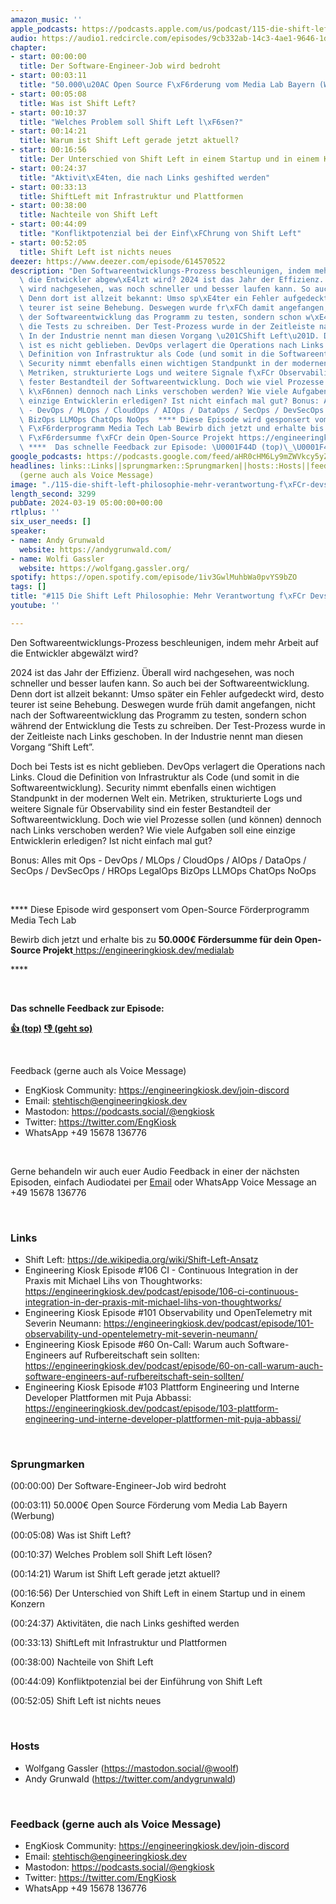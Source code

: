 ```yaml
---
amazon_music: ''
apple_podcasts: https://podcasts.apple.com/us/podcast/115-die-shift-left-philosophie-mehr-verantwortung-f%C3%BCr-devs/id1603082924?i=1000649662758&uo=4
audio: https://audio1.redcircle.com/episodes/9cb332ab-14c3-4ae1-9646-1dbc497bc152/stream.mp3
chapter:
- start: 00:00:00
  title: Der Software-Engineer-Job wird bedroht
- start: 00:03:11
  title: "50.000\u20AC Open Source F\xF6rderung vom Media Lab Bayern (Werbung)"
- start: 00:05:08
  title: Was ist Shift Left?
- start: 00:10:37
  title: "Welches Problem soll Shift Left l\xF6sen?"
- start: 00:14:21
  title: Warum ist Shift Left gerade jetzt aktuell?
- start: 00:16:56
  title: Der Unterschied von Shift Left in einem Startup und in einem Konzern
- start: 00:24:37
  title: "Aktivit\xE4ten, die nach Links geshifted werden"
- start: 00:33:13
  title: ShiftLeft mit Infrastruktur und Plattformen
- start: 00:38:00
  title: Nachteile von Shift Left
- start: 00:44:09
  title: "Konfliktpotenzial bei der Einf\xFChrung von Shift Left"
- start: 00:52:05
  title: Shift Left ist nichts neues
deezer: https://www.deezer.com/episode/614570522
description: "Den Softwareentwicklungs-Prozess beschleunigen, indem mehr Arbeit auf\
  \ die Entwickler abgew\xE4lzt wird? 2024 ist das Jahr der Effizienz. \xDCberall\
  \ wird nachgesehen, was noch schneller und besser laufen kann. So auch bei der Softwareentwicklung.\
  \ Denn dort ist allzeit bekannt: Umso sp\xE4ter ein Fehler aufgedeckt wird, desto\
  \ teurer ist seine Behebung. Deswegen wurde fr\xFCh damit angefangen, nicht nach\
  \ der Softwareentwicklung das Programm zu testen, sondern schon w\xE4hrend der Entwicklung\
  \ die Tests zu schreiben. Der Test-Prozess wurde in der Zeitleiste nach Links geschoben.\
  \ In der Industrie nennt man diesen Vorgang \u201CShift Left\u201D. Doch bei Tests\
  \ ist es nicht geblieben. DevOps verlagert die Operations nach Links. Cloud die\
  \ Definition von Infrastruktur als Code (und somit in die Softwareentwicklung).\
  \ Security nimmt ebenfalls einen wichtigen Standpunkt in der modernen Welt ein.\
  \ Metriken, strukturierte Logs und weitere Signale f\xFCr Observability sind ein\
  \ fester Bestandteil der Softwareentwicklung. Doch wie viel Prozesse sollen (und\
  \ k\xF6nnen) dennoch nach Links verschoben werden? Wie viele Aufgaben soll eine\
  \ einzige Entwicklerin erledigen? Ist nicht einfach mal gut? Bonus: Alles mit Ops\
  \ - DevOps / MLOps / CloudOps / AIOps / DataOps / SecOps / DevSecOps / HROps LegalOps\
  \ BizOps LLMOps ChatOps NoOps  **** Diese Episode wird gesponsert vom Open-Source\
  \ F\xF6rderprogramm Media Tech Lab Bewirb dich jetzt und erhalte bis zu 50.000\u20AC\
  \ F\xF6rdersumme f\xFCr dein Open-Source Projekt https://engineeringkiosk.dev/medialab\
  \ ****  Das schnelle Feedback zur Episode: \U0001F44D (top)\_\U0001F44E (geht so)"
google_podcasts: https://podcasts.google.com/feed/aHR0cHM6Ly9mZWVkcy5yZWRjaXJjbGUuY29tLzBlY2ZkZmQ3LWZkYTEtNGMzZC05NTE1LTQ3NjcyN2Y5ZGY1ZQ/episode/NDRiZTY3MzctZmQ0ZS00NjBhLThkNDYtZWQwYWVlOGNhZWEy?sa=X&ved=2ahUKEwj_5eiSy_-EAxUKpokEHVhuA6UQkfYCegQIARAF
headlines: links::Links||sprungmarken::Sprungmarken||hosts::Hosts||feedback-gerne-auch-als-voice-message::Feedback
  (gerne auch als Voice Message)
image: "./115-die-shift-left-philosophie-mehr-verantwortung-f\xFCr-devs.jpg"
length_second: 3299
pubDate: 2024-03-19 05:00:00+00:00
rtlplus: ''
six_user_needs: []
speaker:
- name: Andy Grunwald
  website: https://andygrunwald.com/
- name: Wolfi Gassler
  website: https://wolfgang.gassler.org/
spotify: https://open.spotify.com/episode/1iv3GwlMuhbWa0pvYS9bZO
tags: []
title: "#115 Die Shift Left Philosophie: Mehr Verantwortung f\xFCr Devs"
youtube: ''

---
```

<p>Den Softwareentwicklungs-Prozess beschleunigen, indem mehr Arbeit auf die Entwickler abgewälzt wird?</p><p>2024 ist das Jahr der Effizienz. Überall wird nachgesehen, was noch schneller und besser laufen kann. So auch bei der Softwareentwicklung. Denn dort ist allzeit bekannt: Umso später ein Fehler aufgedeckt wird, desto teurer ist seine Behebung. Deswegen wurde früh damit angefangen, nicht nach der Softwareentwicklung das Programm zu testen, sondern schon während der Entwicklung die Tests zu schreiben. Der Test-Prozess wurde in der Zeitleiste nach Links geschoben. In der Industrie nennt man diesen Vorgang “Shift Left”.</p><p>Doch bei Tests ist es nicht geblieben. DevOps verlagert die Operations nach Links. Cloud die Definition von Infrastruktur als Code (und somit in die Softwareentwicklung). Security nimmt ebenfalls einen wichtigen Standpunkt in der modernen Welt ein. Metriken, strukturierte Logs und weitere Signale für Observability sind ein fester Bestandteil der Softwareentwicklung. Doch wie viel Prozesse sollen (und können) dennoch nach Links verschoben werden? Wie viele Aufgaben soll eine einzige Entwicklerin erledigen? Ist nicht einfach mal gut?</p><p>Bonus: Alles mit Ops - DevOps / MLOps / CloudOps / AIOps / DataOps / SecOps / DevSecOps / HROps LegalOps BizOps LLMOps ChatOps NoOps</p><p><br></p><p>**** Diese Episode wird gesponsert vom Open-Source Förderprogramm Media Tech Lab</p><p>Bewirb dich jetzt und erhalte bis zu <strong>50.000€ Fördersumme für dein Open-Source Projekt</strong><a href="https://www.media-lab.de/de/media-tech-lab" rel="nofollow"> </a><a href="https://engineeringkiosk.dev/medialab">https://engineeringkiosk.dev/medialab</a></p><p>****</p><p><br></p><p><strong>Das schnelle Feedback zur Episode:</strong></p><p><a href="https://api.openpodcast.dev/feedback/115/upvote" rel="nofollow"><strong>👍 (top)</strong></a><strong> </strong><a href="https://api.openpodcast.dev/feedback/115/downvote" rel="nofollow"><strong>👎 (geht so)</strong></a></p><p><br></p><p>Feedback (gerne auch als Voice Message)</p><ul><li>EngKiosk Community: <a href="https://engineeringkiosk.dev/join-discord">https://engineeringkiosk.dev/join-discord</a> </li><li>Email: <a href="mailto:stehtisch@engineeringkiosk.dev" rel="nofollow">stehtisch@engineeringkiosk.dev</a></li><li>Mastodon: <a href="https://podcasts.social/@engkiosk" rel="nofollow">https://podcasts.social/@engkiosk</a></li><li>Twitter: <a href="https://twitter.com/EngKiosk" rel="nofollow">https://twitter.com/EngKiosk</a></li><li>WhatsApp +49 15678 136776</li></ul><p><br></p><p>Gerne behandeln wir auch euer Audio Feedback in einer der nächsten Episoden, einfach Audiodatei per <a href="https://engineeringkiosk.dev/kontakt/">Email</a> oder WhatsApp Voice Message an +49 15678 136776</p><p><br></p><h3 id="links">Links</h3><ul><li>Shift Left: <a href="https://de.wikipedia.org/wiki/Shift-Left-Ansatz" rel="nofollow">https://de.wikipedia.org/wiki/Shift-Left-Ansatz</a></li><li>Engineering Kiosk Episode #106 CI - Continuous Integration in der Praxis mit Michael Lihs von Thoughtworks: <a href="https://engineeringkiosk.dev/podcast/episode/106-ci-continuous-integration-in-der-praxis-mit-michael-lihs-von-thoughtworks/">https://engineeringkiosk.dev/podcast/episode/106-ci-continuous-integration-in-der-praxis-mit-michael-lihs-von-thoughtworks/</a></li><li>Engineering Kiosk Episode #101 Observability und OpenTelemetry mit Severin Neumann: <a href="https://engineeringkiosk.dev/podcast/episode/101-observability-und-opentelemetry-mit-severin-neumann/">https://engineeringkiosk.dev/podcast/episode/101-observability-und-opentelemetry-mit-severin-neumann/</a></li><li>Engineering Kiosk Episode #60 On-Call: Warum auch Software-Engineers auf Rufbereitschaft sein sollten: <a href="https://engineeringkiosk.dev/podcast/episode/60-on-call-warum-auch-software-engineers-auf-rufbereitschaft-sein-sollten/">https://engineeringkiosk.dev/podcast/episode/60-on-call-warum-auch-software-engineers-auf-rufbereitschaft-sein-sollten/</a></li><li>Engineering Kiosk Episode #103 Plattform Engineering und Interne Developer Plattformen mit Puja Abbassi: <a href="https://engineeringkiosk.dev/podcast/episode/103-plattform-engineering-und-interne-developer-plattformen-mit-puja-abbassi/">https://engineeringkiosk.dev/podcast/episode/103-plattform-engineering-und-interne-developer-plattformen-mit-puja-abbassi/</a></li></ul><p><br></p><h3 id="sprungmarken">Sprungmarken</h3><p>(00:00:00) Der Software-Engineer-Job wird bedroht</p><p>(00:03:11) 50.000€ Open Source Förderung vom Media Lab Bayern (Werbung)</p><p>(00:05:08) Was ist Shift Left?</p><p>(00:10:37) Welches Problem soll Shift Left lösen?</p><p>(00:14:21) Warum ist Shift Left gerade jetzt aktuell?</p><p>(00:16:56) Der Unterschied von Shift Left in einem Startup und in einem Konzern</p><p>(00:24:37) Aktivitäten, die nach Links geshifted werden</p><p>(00:33:13) ShiftLeft mit Infrastruktur und Plattformen</p><p>(00:38:00) Nachteile von Shift Left</p><p>(00:44:09) Konfliktpotenzial bei der Einführung von Shift Left</p><p>(00:52:05) Shift Left ist nichts neues</p><p><br></p><h3 id="hosts">Hosts</h3><ul><li>Wolfgang Gassler (<a href="https://mastodon.social/@woolf" rel="nofollow">https://mastodon.social/@woolf</a>)</li><li>Andy Grunwald (<a href="https://twitter.com/andygrunwald" rel="nofollow">https://twitter.com/andygrunwald</a>)</li></ul><p><br></p><h3 id="feedback-gerne-auch-als-voice-message">Feedback (gerne auch als Voice Message)</h3><ul><li>EngKiosk Community: <a href="https://engineeringkiosk.dev/join-discord">https://engineeringkiosk.dev/join-discord</a> </li><li>Email: <a href="mailto:stehtisch@engineeringkiosk.dev" rel="nofollow">stehtisch@engineeringkiosk.dev</a></li><li>Mastodon: <a href="https://podcasts.social/@engkiosk" rel="nofollow">https://podcasts.social/@engkiosk</a></li><li>Twitter: <a href="https://twitter.com/EngKiosk" rel="nofollow">https://twitter.com/EngKiosk</a></li><li>WhatsApp +49 15678 136776</li></ul>